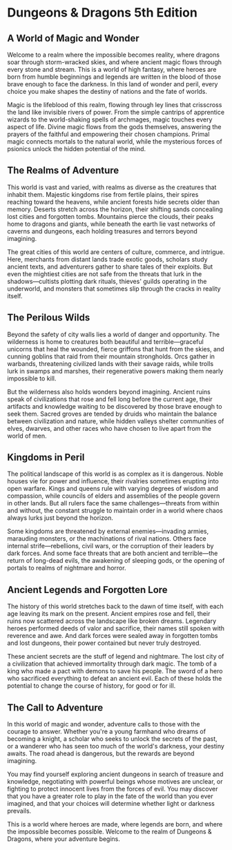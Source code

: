 # Dungeons & Dragons 5th Edition

## A World of Magic and Wonder

Welcome to a realm where the impossible becomes reality, where dragons soar through storm-wracked skies, and where ancient magic flows through every stone and stream. This is a world of high fantasy, where heroes are born from humble beginnings and legends are written in the blood of those brave enough to face the darkness. In this land of wonder and peril, every choice you make shapes the destiny of nations and the fate of worlds.

Magic is the lifeblood of this realm, flowing through ley lines that crisscross the land like invisible rivers of power. From the simple cantrips of apprentice wizards to the world-shaking spells of archmages, magic touches every aspect of life. Divine magic flows from the gods themselves, answering the prayers of the faithful and empowering their chosen champions. Primal magic connects mortals to the natural world, while the mysterious forces of psionics unlock the hidden potential of the mind.

## The Realms of Adventure

This world is vast and varied, with realms as diverse as the creatures that inhabit them. Majestic kingdoms rise from fertile plains, their spires reaching toward the heavens, while ancient forests hide secrets older than memory. Deserts stretch across the horizon, their shifting sands concealing lost cities and forgotten tombs. Mountains pierce the clouds, their peaks home to dragons and giants, while beneath the earth lie vast networks of caverns and dungeons, each holding treasures and terrors beyond imagining.

The great cities of this world are centers of culture, commerce, and intrigue. Here, merchants from distant lands trade exotic goods, scholars study ancient texts, and adventurers gather to share tales of their exploits. But even the mightiest cities are not safe from the threats that lurk in the shadows—cultists plotting dark rituals, thieves' guilds operating in the underworld, and monsters that sometimes slip through the cracks in reality itself.

## The Perilous Wilds

Beyond the safety of city walls lies a world of danger and opportunity. The wilderness is home to creatures both beautiful and terrible—graceful unicorns that heal the wounded, fierce griffons that hunt from the skies, and cunning goblins that raid from their mountain strongholds. Orcs gather in warbands, threatening civilized lands with their savage raids, while trolls lurk in swamps and marshes, their regenerative powers making them nearly impossible to kill.

But the wilderness also holds wonders beyond imagining. Ancient ruins speak of civilizations that rose and fell long before the current age, their artifacts and knowledge waiting to be discovered by those brave enough to seek them. Sacred groves are tended by druids who maintain the balance between civilization and nature, while hidden valleys shelter communities of elves, dwarves, and other races who have chosen to live apart from the world of men.

## Kingdoms in Peril

The political landscape of this world is as complex as it is dangerous. Noble houses vie for power and influence, their rivalries sometimes erupting into open warfare. Kings and queens rule with varying degrees of wisdom and compassion, while councils of elders and assemblies of the people govern in other lands. But all rulers face the same challenges—threats from within and without, the constant struggle to maintain order in a world where chaos always lurks just beyond the horizon.

Some kingdoms are threatened by external enemies—invading armies, marauding monsters, or the machinations of rival nations. Others face internal strife—rebellions, civil wars, or the corruption of their leaders by dark forces. And some face threats that are both ancient and terrible—the return of long-dead evils, the awakening of sleeping gods, or the opening of portals to realms of nightmare and horror.

## Ancient Legends and Forgotten Lore

The history of this world stretches back to the dawn of time itself, with each age leaving its mark on the present. Ancient empires rose and fell, their ruins now scattered across the landscape like broken dreams. Legendary heroes performed deeds of valor and sacrifice, their names still spoken with reverence and awe. And dark forces were sealed away in forgotten tombs and lost dungeons, their power contained but never truly destroyed.

These ancient secrets are the stuff of legend and nightmare. The lost city of a civilization that achieved immortality through dark magic. The tomb of a king who made a pact with demons to save his people. The sword of a hero who sacrificed everything to defeat an ancient evil. Each of these holds the potential to change the course of history, for good or for ill.

## The Call to Adventure

In this world of magic and wonder, adventure calls to those with the courage to answer. Whether you're a young farmhand who dreams of becoming a knight, a scholar who seeks to unlock the secrets of the past, or a wanderer who has seen too much of the world's darkness, your destiny awaits. The road ahead is dangerous, but the rewards are beyond imagining.

You may find yourself exploring ancient dungeons in search of treasure and knowledge, negotiating with powerful beings whose motives are unclear, or fighting to protect innocent lives from the forces of evil. You may discover that you have a greater role to play in the fate of the world than you ever imagined, and that your choices will determine whether light or darkness prevails.

This is a world where heroes are made, where legends are born, and where the impossible becomes possible. Welcome to the realm of Dungeons & Dragons, where your adventure begins. 